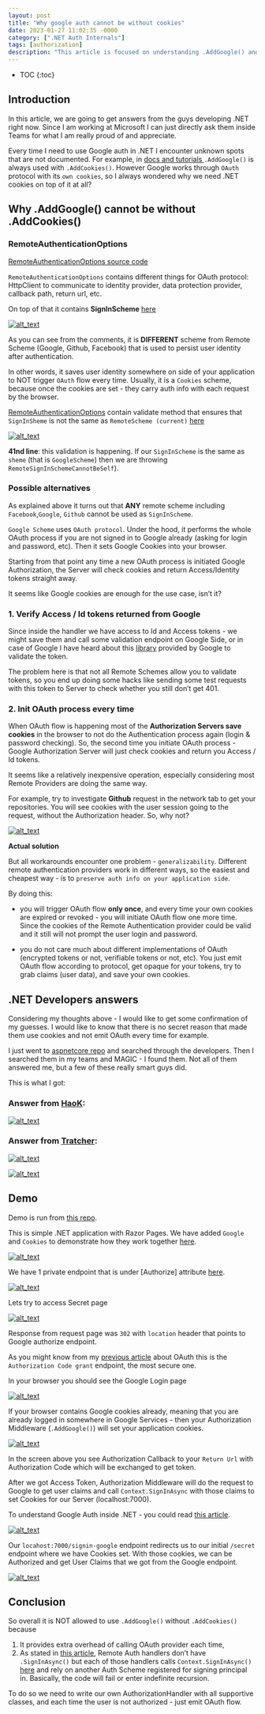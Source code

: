 ```yaml
---
layout: post
title: "Why google auth cannot be without cookies"
date: 2023-01-27 11:02:35 -0000
category: [".NET Auth Internals"]
tags: [authorization]
description: "This article is focused on understanding .AddGoogle() and .AddCookies(), why we cannot use Google authorization and authentication without Cookies. Why we cannot rely on OAuth flow from Google and we need application Cookies. We will review answers from software engineers that develop .NET language. They are developers of Google Auth"
---
```


* TOC
{:toc}


<!-- Output copied to clipboard! -->

<!-----

You have some errors, warnings, or alerts. If you are using reckless mode, turn it off to see inline alerts.
* ERRORs: 0
* WARNINGs: 0
* ALERTS: 13

Conversion time: 3.604 seconds.


Using this Markdown file:

1. Paste this output into your source file.
2. See the notes and action items below regarding this conversion run.
3. Check the rendered output (headings, lists, code blocks, tables) for proper
   formatting and use a linkchecker before you publish this page.

Conversion notes:

* Docs to Markdown version 1.0β34
* Sat Jan 28 2023 11:08:09 GMT-0800 (PST)
* Source doc: Why google auth cannot be without cookies
* This document has images: check for >>>>>  gd2md-html alert:  inline image link in generated source and store images to your server. NOTE: Images in exported zip file from Google Docs may not appear in  the same order as they do in your doc. Please check the images!

----->



## **Introduction**

In this article, we are going to get answers from the guys developing .NET right now. Since I am working at Microsoft I can just directly ask them inside Teams for what I am really proud of and appreciate.

Every time I need to use Google auth in .NET I encounter unknown spots that are not documented. For example, in [docs and tutorials ](https://learn.microsoft.com/en-us/aspnet/core/security/authentication/social/social-without-identity?view=aspnetcore-7.0)`.AddGoogle()` is always used with `.AddCookies()`. However Google works through `OAuth ` protocol with its `own cookies`, so I always wondered why we need .NET cookies on top of it at all?


## **Why .AddGoogle() cannot be without .AddCookies()**


### **RemoteAuthenticationOptions**

[RemoteAuthenticationOptions source code](https://github.com/dotnet/aspnetcore/blob/main/src/Security/Authentication/Core/src/RemoteAuthenticationOptions.cs)

`RemoteAuthenticationOptions` contains different things for OAuth protocol: HttpClient to communicate to identity provider, data protection provider, callback path, return url, etc.

On top of that it contains **SignInScheme** [here](https://github.com/dotnet/aspnetcore/blob/4535ea1263e9a24ca8d37b7266797fe1563b8b12/src/Security/Authentication/Core/src/RemoteAuthenticationOptions.cs#L112)


[![alt_text](/assets/2023-01-27-why-google-auth-cannot-be-without-cookies/image8.png "image_tooltip")](/assets/2023-01-27-why-google-auth-cannot-be-without-cookies/image8.png "image_tooltip")


As you can see from the comments, it is **DIFFERENT** scheme from Remote Scheme (Google, Github, Facebook) that is used to persist user identity after authentication. 

In other words, it saves user identity somewhere on side of your application to NOT trigger `OAuth` flow every time. Usually, it is a `Cookies` scheme, because once the cookies are set - they carry auth info with each request by the browser.

[RemoteAuthenticationOptions](https://github.com/dotnet/aspnetcore/blob/main/src/Security/Authentication/Core/src/RemoteAuthenticationOptions.cs) contain validate method that ensures that `SignInSheme` is not the same as `RemoteScheme (current)` [here](https://github.com/dotnet/aspnetcore/blob/4535ea1263e9a24ca8d37b7266797fe1563b8b12/src/Security/Authentication/Core/src/RemoteAuthenticationOptions.cs#L41)


[![alt_text](/assets/2023-01-27-why-google-auth-cannot-be-without-cookies/image2.png "image_tooltip")](/assets/2023-01-27-why-google-auth-cannot-be-without-cookies/image2.png "image_tooltip")


**41nd line**: this validation is happening. If our `SignInScheme` is the same as `sheme` (that is `GoogleScheme`) then we are throwing `RemoteSignInSchemeCannotBeSelf`).


### **Possible alternatives**

As explained above it turns out that **ANY** remote scheme including `Facebook`,`Google`, `Github` cannot be used as `SignInScheme`. 

`Google Scheme` uses `OAuth protocol`. Under the hood, it performs the whole OAuth process if you are not signed in to Google already (asking for login and password, etc). Then it sets Google Cookies into your browser.

Starting from that point any time a new OAuth process is initiated Google Authorization, the Server will check cookies and return Access/Identity tokens straight away.

It seems like Google cookies are enough for the use case, isn’t it?


### **1. Verify Access / Id tokens returned from Google**

Since inside the handler we have access to Id and Access tokens - we might save them and call some validation endpoint on Google Side, or in case of Google I have heard about this [library](https://stackoverflow.com/questions/44141439/validate-google-id-token-with-c-sharp) provided by Google to validate the token.

The problem here is that not all Remote Schemes allow you to validate tokens, so you end up doing some hacks like sending some test requests with this token to Server to check whether you still don’t get 401.


### **2. Init OAuth process every time**

When OAuth flow is happening most of the **Authorization Servers save cookies** in the browser to not do the Authentication process again (login & password checking). So, the second time you initiate OAuth process - Google Authorization Server will just check cookies and return you Access / Id tokens.

It seems like a relatively inexpensive operation, especially considering most Remote Providers are doing the same way. 

For example, try to investigate **Github** request in the network tab to get your repositories. You will see cookies with the user session going to the request, without the Authorization header. So, why not?


[![alt_text](/assets/2023-01-27-why-google-auth-cannot-be-without-cookies/image11.png "image_tooltip")](/assets/2023-01-27-why-google-auth-cannot-be-without-cookies/image11.png "image_tooltip")


**Actual solution**

But all workarounds encounter one problem - `generalizability`. Different remote authentication providers work in different ways, so the easiest and cheapest way - is to `preserve auth info on your application side`.

By doing this:

- you will trigger OAuth flow **only once**, and every time your own cookies are expired or revoked - you will initiate OAuth flow one more time. Since the cookies of the Remote Authentication provider could be valid and it still will not prompt the user login and password.

- you do not care much about different implementations of OAuth (encrypted tokens or not, verifiable tokens or not, etc). You just emit OAuth flow according to protocol, get opaque for your tokens, try to grab claims (user data), and save your own cookies.


## **.NET Developers answers**

Considering my thoughts above - I would like to get some confirmation of my guesses. I would like to know that there is no secret reason that made them use cookies and not emit OAuth every time for example.

I just went to [aspnetcore repo](https://github.com/dotnet/aspnetcore) and searched through the developers. Then I searched them in my teams and MAGIC - I found them. Not all of them answered me, but a few of these really smart guys did.

This is what I got:


### **Answer from [HaoK](https://github.com/HaoK):**

 


[![alt_text](/assets/2023-01-27-why-google-auth-cannot-be-without-cookies/image9.png "image_tooltip")](/assets/2023-01-27-why-google-auth-cannot-be-without-cookies/image9.png "image_tooltip")



### **Answer from [Tratcher](https://github.com/Tratcher):**


[![alt_text](/assets/2023-01-27-why-google-auth-cannot-be-without-cookies/image6.png "image_tooltip")](/assets/2023-01-27-why-google-auth-cannot-be-without-cookies/image6.png "image_tooltip")



[![alt_text](/assets/2023-01-27-why-google-auth-cannot-be-without-cookies/image10.png "image_tooltip")](/assets/2023-01-27-why-google-auth-cannot-be-without-cookies/image10.png "image_tooltip")



## **Demo**

Demo is run from [this repo](https://github.com/andreyka26-git/dot-net-samples/tree/main/AuthorizationSample/SimpleAuth/Cookie.Google.Server).

This is simple .NET application with Razor Pages. We have added `Google` and `Cookies` to demonstrate how they work together [here](https://github.com/andreyka26-git/dot-net-samples/blob/main/AuthorizationSample/SimpleAuth/Google/Program.cs#L6).


[![alt_text](/assets/2023-01-27-why-google-auth-cannot-be-without-cookies/image12.png "image_tooltip")](/assets/2023-01-27-why-google-auth-cannot-be-without-cookies/image12.png "image_tooltip")


We have 1 private endpoint that is under [Authorize] attribute [here](https://github.com/andreyka26-git/dot-net-samples/blob/main/AuthorizationSample/SimpleAuth/Google/Pages/Secret/Index.cshtml.cs#L8).


[![alt_text](/assets/2023-01-27-why-google-auth-cannot-be-without-cookies/image4.png "image_tooltip")](/assets/2023-01-27-why-google-auth-cannot-be-without-cookies/image4.png "image_tooltip")


Lets try to access Secret page


[![alt_text](/assets/2023-01-27-why-google-auth-cannot-be-without-cookies/image1.png "image_tooltip")](/assets/2023-01-27-why-google-auth-cannot-be-without-cookies/image1.png "image_tooltip")


Response from request page was `302` with `location` header that points to Google authorize endpoint.

As you might know from my [previous article](https://andreyka26.com/auth-from-backend-perspective-pt3-oauth-basics) about OAuth this is the `Authorization Code grant` endpoint, the most secure one.

In  your browser  you should see the Google Login page


[![alt_text](/assets/2023-01-27-why-google-auth-cannot-be-without-cookies/image13.png "image_tooltip")](/assets/2023-01-27-why-google-auth-cannot-be-without-cookies/image13.png "image_tooltip")


If your browser contains Google cookies already, meaning that you are already logged in somewhere in Google Services - then your Authorization Middleware (`.AddGoogle()`) will set your application cookies.


[![alt_text](/assets/2023-01-27-why-google-auth-cannot-be-without-cookies/image7.png "image_tooltip")](/assets/2023-01-27-why-google-auth-cannot-be-without-cookies/image7.png "image_tooltip")


In the screen above you see Authorization Callback to your `Return Url` with Authorization Code which will be exchanged to get token.

After we got Access Token, Authorization Middleware will do the request to Google to get user claims and call `Context.SignInAsync` with those claims to set Cookies for our Server (localhost:7000).

To understand Google Auth inside .NET - you could read [this article](https://andreyka26.com/dot-net-auth-internals-pt3-google).


[![alt_text](/assets/2023-01-27-why-google-auth-cannot-be-without-cookies/image5.png "image_tooltip")](/assets/2023-01-27-why-google-auth-cannot-be-without-cookies/image5.png "image_tooltip")


Our `locahost:7000/signin-google` endpoint redirects us to our initial `/secret` endpoint where we have Cookies set. With those cookies, we can be Authorized and get User Claims that we got from the Google endpoint.


[![alt_text](/assets/2023-01-27-why-google-auth-cannot-be-without-cookies/image3.png "image_tooltip")](/assets/2023-01-27-why-google-auth-cannot-be-without-cookies/image3.png "image_tooltip")



## **Conclusion**

So overall it is NOT allowed to use `.AddGoogle()` without `.AddCookies()` because


1. It provides extra overhead of calling OAuth provider each time, 
2. As stated in [this article](https://andreyka26.com/dot-net-auth-internals-pt3-google), Remote Auth handlers don’t have `.SignInAsync()` but each of those handlers calls `Context.SignInAsync()` [here](https://github.com/dotnet/aspnetcore/blob/4535ea1263e9a24ca8d37b7266797fe1563b8b12/src/Security/Authentication/Core/src/RemoteAuthenticationHandler.cs#L162) and rely on another Auth Scheme registered for signing principal in. Basically, the code will fail or enter indefinite recursion.

 To do so we need to write our own AuthorizationHandler with all supportive classes, and each time the user is not authorized - just emit OAuth flow.
